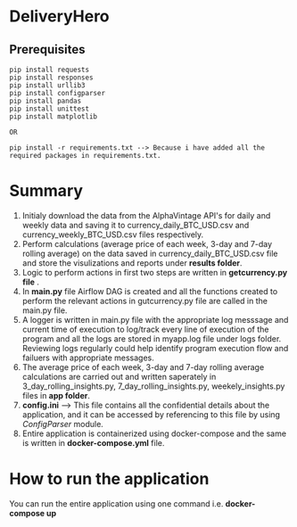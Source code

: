 # DeliveryHero


## Prerequisites

```
pip install requests
pip install responses
pip install urllib3
pip install configparser
pip install pandas
pip install unittest
pip install matplotlib

OR 

pip install -r requirements.txt --> Because i have added all the required packages in requirements.txt.

```
# Summary
1. Initialy download the data from the AlphaVintage API's for daily and weekly data and saving it to currency_daily_BTC_USD.csv and currency_weekly_BTC_USD.csv files respectively.
2. Perform calculations (average price of each week, 3-day and 7-day rolling average) on the data saved in currency_daily_BTC_USD.csv file and store the visulizations and reports under **results folder**. 
3. Logic to perform actions in first two steps are written in **getcurrency.py file** .
4. In **main.py** file Airflow DAG is created and all the functions created to perform the relevant actions in gutcurrency.py file are called in the main.py file. 
5. A logger is written in main.py file with the appropriate log messsage and current time of execution to log/track every line of execution of the program and all the logs are stored in myapp.log file under logs folder. Reviewing logs regularly could help identify program execution flow and failuers with appropriate messages.
6. The average price of each week, 3-day and 7-day rolling average calculations are carried out and written saperately in 3_day_rolling_insights.py, 7_day_rolling_insights.py, weekely_insights.py files in **app folder**.
7. **config.ini** --> This file contains all the confidential details about the application, and it can be accessed by referencing to this file by using _ConfigParser_ module.
8. Entire application is containerized using docker-compose and the same is written in **docker-compose.yml** file.

# How to run the application 
You can run the entire application using one command i.e. **docker-compose up** 

